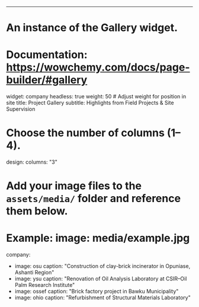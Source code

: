 ---
# An instance of the Gallery widget.
# Documentation: https://wowchemy.com/docs/page-builder/#gallery

widget: company
headless: true
weight: 50  # Adjust weight for position in site
title: Project Gallery
subtitle: Highlights from Field Projects & Site Supervision

# Choose the number of columns (1–4).
design:
  columns: "3"

# Add your image files to the `assets/media/` folder and reference them below.
# Example: image: media/example.jpg

company:
  - image: osu
    caption: "Construction of clay-brick incinerator in Opuniase, Ashanti Region"
  - image: ysu
    caption: "Renovation of Oil Analysis Laboratory at CSIR–Oil Palm Research Institute"
  - image: ossef
    caption: "Brick factory project in Bawku Municipality"
  - image: ohio
    caption: "Refurbishment of Structural Materials Laboratory"
